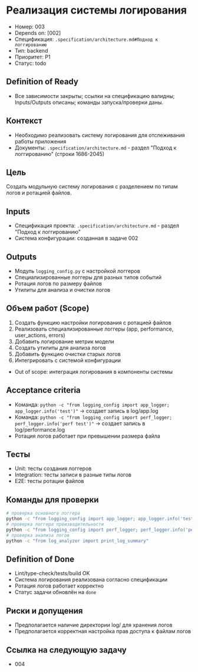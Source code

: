# Реализация системы логирования

- Номер: 003
- Depends on: [002]
- Спецификация: `.specification/architecture.md#Подход к логгированию`
- Тип: backend
- Приоритет: P1
- Статус: todo

## Definition of Ready
- Все зависимости закрыты; ссылки на спецификацию валидны; Inputs/Outputs описаны; команды запуска/проверки даны.

## Контекст
- Необходимо реализовать систему логирования для отслеживания работы приложения
- Документы: `.specification/architecture.md` - раздел "Подход к логгированию" (строки 1686-2045)

## Цель
Создать модульную систему логирования с разделением по типам логов и ротацией файлов.

## Inputs
- Спецификация проекта: `.specification/architecture.md` - раздел "Подход к логгированию"
- Система конфигурации: созданная в задаче 002

## Outputs
- Модуль `logging_config.py` с настройкой логгеров
- Специализированные логгеры для разных типов событий
- Ротация логов по размеру файлов
- Утилиты для анализа и очистки логов

## Объем работ (Scope)
1) Создать функцию настройки логирования с ротацией файлов
2) Реализовать специализированные логгеры (app, performance, user_actions, errors)
3) Добавить логирование метрик модели
4) Создать утилиты для анализа логов
5) Добавить функцию очистки старых логов
6) Интегрировать с системой конфигурации
- Out of scope: интеграция логирования в компоненты системы

## Acceptance criteria
- Команда: `python -c "from logging_config import app_logger; app_logger.info('test')"` → создает запись в log/app.log
- Команда: `python -c "from logging_config import perf_logger; perf_logger.info('perf test')"` → создает запись в log/performance.log
- Ротация логов работает при превышении размера файла

## Тесты
- Unit: тесты создания логгеров
- Integration: тесты записи в разные типы логов
- E2E: тесты ротации файлов

## Команды для проверки
```bash
# проверка основного логгера
python -c "from logging_config import app_logger; app_logger.info('test message')"
# проверка логгера производительности
python -c "from logging_config import perf_logger; perf_logger.info('performance test')"
# проверка анализа логов
python -c "from log_analyzer import print_log_summary"
```

## Definition of Done
- Lint/type-check/tests/build OK
- Система логирования реализована согласно спецификации
- Ротация логов работает корректно
- Статус задачи обновлён на `done`

## Риски и допущения
- Предполагается наличие директории log/ для хранения логов
- Предполагается корректная настройка прав доступа к файлам логов

## Ссылка на следующую задачу
- 004


